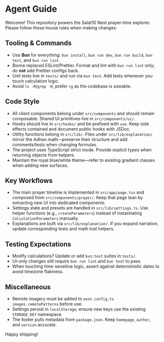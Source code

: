 # Agent Guide

Welcome! This repository powers the Salat10 Next prayer-time explorer. Please follow these house rules when making changes:

## Tooling & Commands

- Use **Bun** for everything: `bun install`, `bun run dev`, `bun run build`, `bun test`, and `bun run lint`.
- Biome replaced ESLint/Prettier. Format and lint with `bun run lint` only; do **not** add Prettier configs back.
- Unit tests live in `tests/` and run via `bun test`. Add tests whenever you touch calculation logic.
- Avoid `ls -R`/`grep -R`; prefer `rg` as the codebase is sizeable.

## Code Style

- All client components belong under `src/components` and should remain composable. Shared UI primitives live in `src/components/ui/`.
- Hooks should live in `src/hooks/` and be prefixed with `use`. Keep side effects contained and document public hooks with JSDoc.
- Utility functions belong in `src/lib/`. Files under `src/lib/explanation/` mirror the Adhan math—preserve their structure and add comments/tests when changing formulas.
- The project uses TypeScript strict mode. Provide explicit types when returning objects from helpers.
- Maintain the royal blue/white theme—refer to existing gradient classes when adding new surfaces.

## Key Workflows

- The main prayer timeline is implemented in `src/app/page.tsx` and composed from `src/components/prayer/`. Keep that page lean by extracting new UI into dedicated components.
- Settings state and presets are handled in `src/lib/settings.ts`. Use helper functions (e.g., `createParameters`) instead of instantiating `CalculationParameters` manually.
- Explanations are built via `src/lib/explanation/`. If you expand narration, update corresponding tests and math trail helpers.

## Testing Expectations

- Modify calculations? Update or add `bun:test` suites in `tests/`.
- UI-only changes still require `bun run lint` and `bun test` to pass.
- When touching time-sensitive logic, assert against deterministic dates to avoid timezone flakiness.

## Miscellaneous

- Remote imagery must be added to `next.config.ts` `images.remotePatterns` before use.
- Settings persist in `localStorage`; ensure new keys use the existing `STORAGE_KEY` namespace.
- The footer pulls metadata from `package.json`. Keep `homepage`, `author`, and `version` accurate.

Happy shipping!
